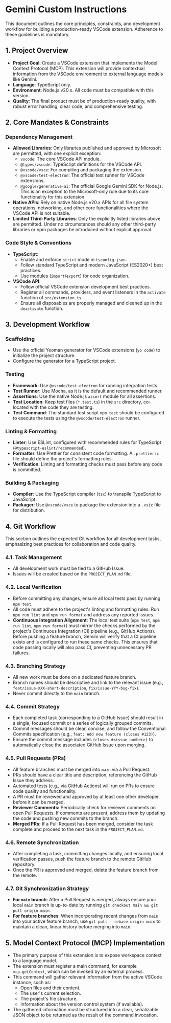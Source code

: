 # Gemini Custom Instructions

This document outlines the core principles, constraints, and development workflow for building a production-ready VSCode extension. Adherence to these guidelines is mandatory.

## 1. Project Overview

- **Project Goal**: Create a VSCode extension that implements the Model Context Protocol (MCP). This extension will provide contextual information from the VSCode environment to external language models like Gemini.
- **Language**: TypeScript only.
- **Environment**: Node.js v20.x. All code must be compatible with this version.
- **Quality**: The final product must be of production-ready quality, with robust error handling, clear code, and comprehensive testing.

## 2. Core Mandates & Constraints

### Dependency Management

- **Allowed Libraries**: Only libraries published and approved by Microsoft are permitted, with one explicit exception:
    - `vscode`: The core VSCode API module.
    - `@types/vscode`: TypeScript definitions for the VSCode API.
    - `@vscode/vsce`: For compiling and packaging the extension.
    - `@vscode/test-electron`: The official test runner for VSCode extensions.
    - `@google/generative-ai`: The official Google Gemini SDK for Node.js. This is an exception to the Microsoft-only rule due to its core functionality for this extension.
- **Native APIs**: Rely on native Node.js v20.x APIs for all file system operations, networking, and other core functionalities where the VSCode API is not suitable.
- **Limited Third-Party Libraries**: Only the explicitly listed libraries above are permitted. Under no circumstances should any other third-party libraries or npm packages be introduced without explicit approval.

### Code Style & Conventions

- **TypeScript**:
    - Enable and enforce `strict` mode in `tsconfig.json`.
    - Follow standard TypeScript and modern JavaScript (ES2020+) best practices.
    - Use modules (`import`/`export`) for code organization.
- **VSCode API**:
    - Follow official VSCode extension development best practices.
    - Register all commands, providers, and event listeners in the `activate` function of `src/extension.ts`.
    - Ensure all disposables are properly managed and cleaned up in the `deactivate` function.

## 3. Development Workflow

### Scaffolding

- Use the official Yeoman generator for VSCode extensions (`yo code`) to initialize the project structure.
- Configure the generator for a TypeScript project.

### Testing

- **Framework**: Use `@vscode/test-electron` for running integration tests.
- **Test Runner**: Use Mocha, as it is the default and recommended runner.
- **Assertions**: Use the native Node.js `assert` module for all assertions.
- **Test Location**: Keep test files (`*.test.ts`) in the `src` directory, co-located with the code they are testing.
- **Test Command**: The standard test script `npm test` should be configured to execute the tests using the `@vscode/test-electron` runner.

### Linting & Formatting

- **Linter**: Use ESLint, configured with recommended rules for TypeScript (`@typescript-eslint/recommended`).
- **Formatter**: Use Prettier for consistent code formatting. A `.prettierrc` file should define the project's formatting rules.
- **Verification**: Linting and formatting checks must pass before any code is committed.

### Building & Packaging

- **Compiler**: Use the TypeScript compiler (`tsc`) to transpile TypeScript to JavaScript.
- **Packager**: Use `@vscode/vsce` to package the extension into a `.vsix` file for distribution.

## 4. Git Workflow

This section outlines the expected Git workflow for all development tasks, emphasizing best practices for collaboration and code quality.

### 4.1. Task Management
- All development work must be tied to a GitHub Issue.
- Issues will be created based on the `PROJECT_PLAN.md` file.

### 4.2. Local Verification
- Before committing any changes, ensure all local tests pass by running `npm test`.
- All code must adhere to the project's linting and formatting rules. Run `npm run lint` and `npm run format` and address any reported issues.
- **Continuous Integration Alignment**: The local test suite (`npm test`, `npm run lint`, `npm run format`) must mirror the checks performed by the project's Continuous Integration (CI) pipeline (e.g., GitHub Actions). Before pushing a feature branch, Gemini will verify that a CI pipeline exists and is configured to run these same checks. This ensures that code passing locally will also pass CI, preventing unnecessary PR failures.

### 4.3. Branching Strategy
- All new work must be done on a dedicated feature branch.
- Branch names should be descriptive and link to the relevant issue (e.g., `feat/issue-XXX-short-description`, `fix/issue-YYY-bug-fix`).
- Never commit directly to the `main` branch.

### 4.4. Commit Strategy
- Each completed task (corresponding to a GitHub Issue) should result in a single, focused commit or a series of logically grouped commits.
- Commit messages should be clear, concise, and follow the Conventional Commits specification (e.g., `feat: Add new feature (closes #123)`).
- Ensure the commit message includes `(closes #<issue_number>)` to automatically close the associated GitHub Issue upon merging.

### 4.5. Pull Requests (PRs)
- All feature branches must be merged into `main` via a Pull Request.
- PRs should have a clear title and description, referencing the GitHub Issue they address.
- Automated tests (e.g., via GitHub Actions) will run on PRs to ensure code quality and functionality.
- A PR must be reviewed and approved by at least one other developer before it can be merged.
- **Reviewer Comments:** Periodically check for reviewer comments on open Pull Requests. If comments are present, address them by updating the code and pushing new commits to the branch.
- **Merged PRs:** If a Pull Request has been merged, consider the task complete and proceed to the next task in the `PROJECT_PLAN.md`.


### 4.6. Remote Synchronization
- After completing a task, committing changes locally, and ensuring local verification passes, push the feature branch to the remote GitHub repository.
- Once the PR is approved and merged, delete the feature branch from the remote.

### 4.7. Git Synchronization Strategy
- **For `main` branch**: After a Pull Request is merged, always ensure your local `main` branch is up-to-date by running `git checkout main && git pull origin main`.
- **For feature branches**: When incorporating recent changes from `main` into your active feature branch, use `git pull --rebase origin main` to maintain a clean, linear history before merging into `main`.

## 5. Model Context Protocol (MCP) Implementation

- The primary purpose of this extension is to expose workspace context to a language model.
- The extension must register a main command, for example `mcp.getContext`, which can be invoked by an external process.
- This command will gather relevant information from the active VSCode instance, such as:
    - Open files and their content.
    - The user's current selection.
    - The project's file structure.
    - Information about the version control system (if available).
- The gathered information must be structured into a clear, serializable JSON object to be returned as the result of the command invocation.
